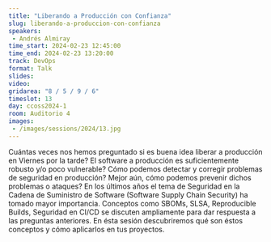 ```yaml
---
title: "Liberando a Producción con Confianza"
slug: liberando-a-produccion-con-confianza
speakers:
 - Andrés Almiray
time_start: 2024-02-23 12:45:00
time_end: 2024-02-23 13:20:00
track: DevOps
format: Talk
slides: 
video: 
gridarea: "8 / 5 / 9 / 6"
timeslot: 13
day: ccoss2024-1
room: Auditorio 4
images: 
 - /images/sessions/2024/13.jpg
---
```


Cuántas veces nos hemos preguntado si es buena idea liberar a producción en Viernes por la tarde? El software a producción es suficientemente robusto y/o poco vulnerable? Cómo podemos detectar y corregir problemas de seguridad en producción? Mejor aún, cómo podemos prevenir dichos problemas o ataques? En los últimos años el tema de Seguridad en la Cadena de Suministro de Software (Software Supply Chain Security) ha tomado mayor importancia. Conceptos como SBOMs, SLSA, Reproducible Builds, Seguridad en CI/CD se discuten ampliamente para dar respuesta a las preguntas anteriores. En ésta sesión descubriremos qué son éstos conceptos y cómo aplicarlos en tus proyectos.